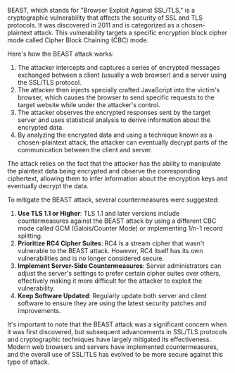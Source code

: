 BEAST, which stands for "Browser Exploit Against SSL/TLS," is a cryptographic vulnerability that affects the security of SSL and TLS protocols. It was discovered in 2011 and is categorized as a chosen-plaintext attack. This vulnerability targets a specific encryption block cipher mode called Cipher Block Chaining (CBC) mode.

Here's how the BEAST attack works:

1. The attacker intercepts and captures a series of encrypted messages exchanged between a client (usually a web browser) and a server using the SSL/TLS protocol.
2. The attacker then injects specially crafted JavaScript into the victim's browser, which causes the browser to send specific requests to the target website while under the attacker's control.
3. The attacker observes the encrypted responses sent by the target server and uses statistical analysis to derive information about the encrypted data.
4. By analyzing the encrypted data and using a technique known as a chosen-plaintext attack, the attacker can eventually decrypt parts of the communication between the client and server.

The attack relies on the fact that the attacker has the ability to manipulate the plaintext data being encrypted and observe the corresponding ciphertext, allowing them to infer information about the encryption keys and eventually decrypt the data.

To mitigate the BEAST attack, several countermeasures were suggested:

1. **Use TLS 1.1 or Higher**: TLS 1.1 and later versions include countermeasures against the BEAST attack by using a different CBC mode called GCM (Galois/Counter Mode) or implementing 1/n-1 record splitting.
2. **Prioritize RC4 Cipher Suites**: RC4 is a stream cipher that wasn't vulnerable to the BEAST attack. However, RC4 itself has its own vulnerabilities and is no longer considered secure.
3. **Implement Server-Side Countermeasures**: Server administrators can adjust the server's settings to prefer certain cipher suites over others, effectively making it more difficult for the attacker to exploit the vulnerability.
4. **Keep Software Updated**: Regularly update both server and client software to ensure they are using the latest security patches and improvements.

It's important to note that the BEAST attack was a significant concern when it was first discovered, but subsequent advancements in SSL/TLS protocols and cryptographic techniques have largely mitigated its effectiveness. Modern web browsers and servers have implemented countermeasures, and the overall use of SSL/TLS has evolved to be more secure against this type of attack.